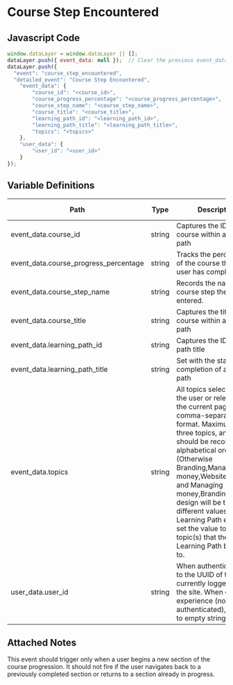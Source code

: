 # Course Step Encountered

### 

## Javascript Code
```js
window.dataLayer = window.dataLayer || [];
dataLayer.push({ event_data: null });  // Clear the previous event_data object.
dataLayer.push({
  "event": "course_step_encountered",
  "detailed_event": "Course Step Encountered",
    "event_data": {
        "course_id": "<course_id>",
        "course_progress_percentage": "<course_progress_percentage>",
        "course_step_name": "<course_step_name>",
        "course_title": "<course_title>",
        "learning_path_id": "<learning_path_id>",
        "learning_path_title": "<learning_path_title>",
        "topics": "<topics>"
    },
    "user_data": {
        "user_id": "<user_id>"
    }
});
```

## Variable Definitions

|Path|Type|Description|Example|Pattern|Min Length|Max Length|Minimum|Maximum|Multiple Of|
| --- | --- | --- | --- | --- | --- | --- | --- | --- | --- |
|event_data.course_id|string|Captures the ID of the course within a learning path||||||||
|event_data.course_progress_percentage|string|Tracks the percentage of the course that the user has completed.|||||||
|event_data.course_step_name|string|Records the name of the course step the user has entered.|||||||
|event_data.course_title|string|Captures the title of the course within a learning path||||||||
|event_data.learning_path_id|string|Captures the ID of the path title||||||||
|event_data.learning_path_title|string|Set with the start or completion of a learning path||||||||
|event_data.topics|string|All topics selected by the user or relevant to the current page, in a comma-separated format. Maximum of three topics, and topics should be recorded in alphabetical order. \(Otherwise Branding,Managing money,Website design and Managing money,Branding,Website design will be two different values\). For Learning Path events, set the value to the topic\(s\) that the Learning Path belongs to.|Branding,Managing money,Website design|||||||
|user_data.user_id|string|When authenticated, set to the UUID of the user currently logged in to the site. When on guest experience \(non-authenticated\), set value to empty string.|Use the UUID when a user is authenticated. Set to empty when not authenticated.|||||||

## Attached Notes
<p>This event should trigger only when a user begins a new section of the course progression. It should not fire if the user navigates back to a previously completed section or returns to a section already in progress.</p>


